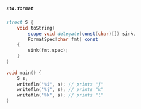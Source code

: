 ##### `std.format`

```d
struct S {
    void toString(
		scope void delegate(const(char)[]) sink,
        FormatSpec!char fmt) const
    {
        sink(fmt.spec);
    }
}
 
void main() {
    S s;
    writefln("%i", s); // prints "j"
	writefln("%j", s); // prints "k"
	writefln("%k", s); // prints "l"
}
```

<style>
<ID> pre {
	font-size: 50%;
}
</style>